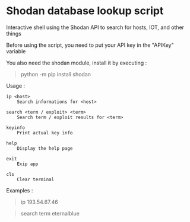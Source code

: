 # Shodan database lookup script 

Interactive shell using the Shodan API to search for hosts, IOT, and other things

Before using the script, you need to put your API key in the "APIKey" variable

You also need the shodan module, install it by executing :

> python -m pip install shodan 

Usage : 

    ip <host>
        Search informations for <host>
        
    search <term / exploit> <term>
        Search term / exploit results for <term>
        
    keyinfo
        Print actual key info
        
    help
        Display the help page
        
    exit
        Exip app
        
    cls
        Clear terminal
    
Examples : 
  
  > ip 193.54.67.46
  
  > search term eternalblue

